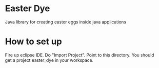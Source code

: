 # Easter Dye
Java library for creating easter eggs inside java applications

# How to set up
Fire up eclipse IDE. Do "Import Project". Point to this directory. You should get a project easter_dye in your workspace.
